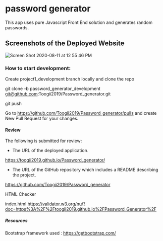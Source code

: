 # password generator

This app uses pure Javascript Front End solution and generates random passwords.

## Screenshots of the Deployed Website

![Screen Shot 2020-08-11 at 12 55 46 PM](https://user-images.githubusercontent.com/53624923/89943014-5ee67c80-dbd2-11ea-8a54-548daf74ce27.png)


### How to start development:

Create project1_development branch locally and clone the repo

git clone -b password_generator_development git@github.com:Toogii2019/Password_generator.git

git push

Go to https://github.com/Toogii2019/Password_generator/pulls and create New Pull Request for your changes.

#### Review

The following is submitted for review:

* The URL of the deployed application.

https://toogii2019.github.io/Password_generator/

* The URL of the GitHub repository which includes a README describing the project.

https://github.com/Toogii2019/Password_generator

HTML Checker

index.html https://validator.w3.org/nu/?doc=https%3A%2F%2Ftoogii2019.github.io%2FPassword_Generator%2F

##### Resources

Bootstrap framework used : https://getbootstrap.com/
